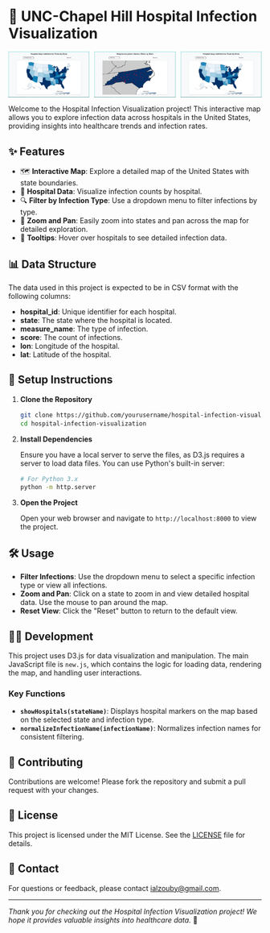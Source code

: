 # 🏥 UNC-Chapel Hill Hospital Infection Visualization

<div style="display: flex; justify-content: space-between;">
    <img src="https://github.com/Ialzouby/Hospital-Infection-Map/blob/main/assets/1.png" alt="Image 1" style="width: 32%;"/>
    <img src="https://github.com/Ialzouby/Hospital-Infection-Map/blob/main/assets/2.png" alt="Image 2" style="width: 32%;"/>
    <img src="https://github.com/Ialzouby/Hospital-Infection-Map/blob/main/assets/1.png" alt="Image 3" style="width: 32%;"/>
</div>

Welcome to the Hospital Infection Visualization project! This interactive map allows you to explore infection data across hospitals in the United States, providing insights into healthcare trends and infection rates.

## ✨ Features

- 🗺️ **Interactive Map**: Explore a detailed map of the United States with state boundaries.
- 🏥 **Hospital Data**: Visualize infection counts by hospital.
- 🔍 **Filter by Infection Type**: Use a dropdown menu to filter infections by type.
- 🔎 **Zoom and Pan**: Easily zoom into states and pan across the map for detailed exploration.
- 💬 **Tooltips**: Hover over hospitals to see detailed infection data.

## 📊 Data Structure

The data used in this project is expected to be in CSV format with the following columns:

- **hospital_id**: Unique identifier for each hospital.
- **state**: The state where the hospital is located.
- **measure_name**: The type of infection.
- **score**: The count of infections.
- **lon**: Longitude of the hospital.
- **lat**: Latitude of the hospital.

## 🚀 Setup Instructions

1. **Clone the Repository**

   ```bash
   git clone https://github.com/yourusername/hospital-infection-visualization.git
   cd hospital-infection-visualization
   ```

2. **Install Dependencies**

   Ensure you have a local server to serve the files, as D3.js requires a server to load data files. You can use Python's built-in server:

   ```bash
   # For Python 3.x
   python -m http.server
   ```

3. **Open the Project**

   Open your web browser and navigate to `http://localhost:8000` to view the project.

## 🛠️ Usage

- **Filter Infections**: Use the dropdown menu to select a specific infection type or view all infections.
- **Zoom and Pan**: Click on a state to zoom in and view detailed hospital data. Use the mouse to pan around the map.
- **Reset View**: Click the "Reset" button to return to the default view.

## 🧑‍💻 Development

This project uses D3.js for data visualization and manipulation. The main JavaScript file is `new.js`, which contains the logic for loading data, rendering the map, and handling user interactions.

### Key Functions

- **`showHospitals(stateName)`**: Displays hospital markers on the map based on the selected state and infection type.
- **`normalizeInfectionName(infectionName)`**: Normalizes infection names for consistent filtering.

## 🤝 Contributing

Contributions are welcome! Please fork the repository and submit a pull request with your changes.

## 📜 License

This project is licensed under the MIT License. See the [LICENSE](LICENSE) file for details.

## 📧 Contact

For questions or feedback, please contact [ialzouby@gmail.com](mailto:yourname@example.com).

---

*Thank you for checking out the Hospital Infection Visualization project! We hope it provides valuable insights into healthcare data.* 🌟
